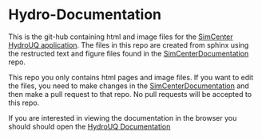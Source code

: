 # Hydro-Documentation

This is the git-hub containing html and image files for the [SimCenter HydroUQ application](https://github.com/NHERI-SimCenter/HydroUQ). The files in this repo are created from sphinx using the restructed text and figure files found in the [SimCenterDocumentation](https://github.com/NHERI-SimCenter/SimCenterDocumentation) repo.

This repo you only contains html pages and image files. If you want to edit the files, you need to make changes in the [SimCenterDocumentation](https://github.com/NHERI-SimCenter/SimCenterDocumentation) and then make a pull request to that repo. No pull requests will be accepted to this repo.  

If you are interested in viewing the documentation in the browser you should should open the [HydroUQ Documentation](https://NHERI-SimCenter.github.io/Hydro-Documentation)

